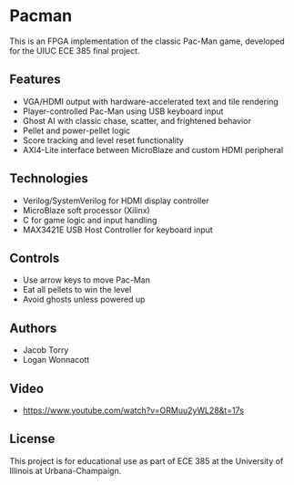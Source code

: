 # Pacman

This is an FPGA implementation of the classic Pac-Man game, developed for the UIUC ECE 385 final project.

## Features

- VGA/HDMI output with hardware-accelerated text and tile rendering
- Player-controlled Pac-Man using USB keyboard input
- Ghost AI with classic chase, scatter, and frightened behavior
- Pellet and power-pellet logic
- Score tracking and level reset functionality
- AXI4-Lite interface between MicroBlaze and custom HDMI peripheral

## Technologies

- Verilog/SystemVerilog for HDMI display controller
- MicroBlaze soft processor (Xilinx)
- C for game logic and input handling
- MAX3421E USB Host Controller for keyboard input

## Controls

- Use arrow keys to move Pac-Man
- Eat all pellets to win the level
- Avoid ghosts unless powered up

## Authors

- Jacob Torry  
- Logan Wonnacott

## Video

- https://www.youtube.com/watch?v=ORMuu2yWL28&t=17s 

## License

This project is for educational use as part of ECE 385 at the University of Illinois at Urbana-Champaign.
